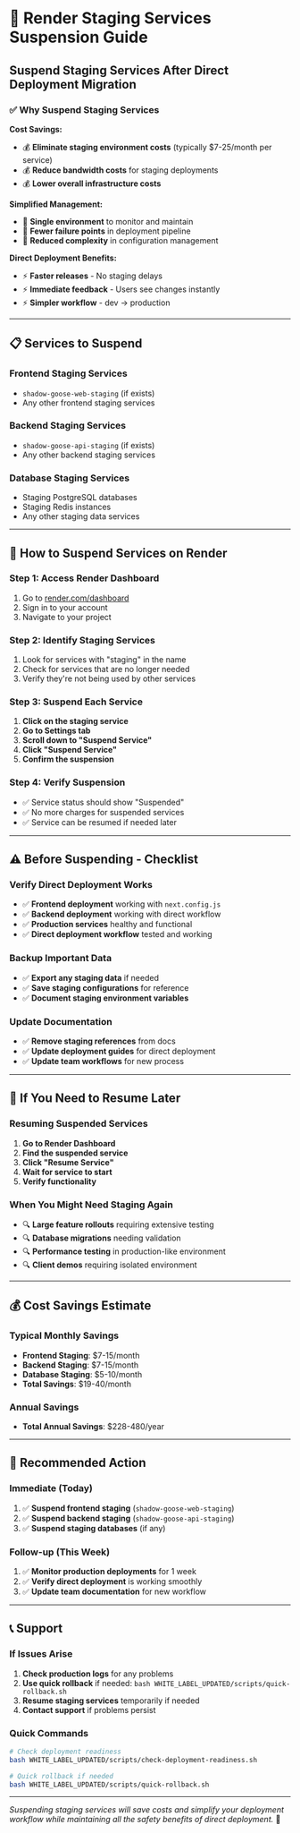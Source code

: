 # 🛑 Render Staging Services Suspension Guide
## Suspend Staging Services After Direct Deployment Migration

### **✅ Why Suspend Staging Services**

**Cost Savings:**
- 💰 **Eliminate staging environment costs** (typically $7-25/month per service)
- 💰 **Reduce bandwidth costs** for staging deployments
- 💰 **Lower overall infrastructure costs**

**Simplified Management:**
- 🎯 **Single environment** to monitor and maintain
- 🎯 **Fewer failure points** in deployment pipeline
- 🎯 **Reduced complexity** in configuration management

**Direct Deployment Benefits:**
- ⚡ **Faster releases** - No staging delays
- ⚡ **Immediate feedback** - Users see changes instantly
- ⚡ **Simpler workflow** - dev → production

---

## 📋 **Services to Suspend**

### **Frontend Staging Services**
- `shadow-goose-web-staging` (if exists)
- Any other frontend staging services

### **Backend Staging Services**
- `shadow-goose-api-staging` (if exists)
- Any other backend staging services

### **Database Staging Services**
- Staging PostgreSQL databases
- Staging Redis instances
- Any other staging data services

---

## 🚀 **How to Suspend Services on Render**

### **Step 1: Access Render Dashboard**
1. Go to [render.com/dashboard](https://render.com/dashboard)
2. Sign in to your account
3. Navigate to your project

### **Step 2: Identify Staging Services**
1. Look for services with "staging" in the name
2. Check for services that are no longer needed
3. Verify they're not being used by other services

### **Step 3: Suspend Each Service**
1. **Click on the staging service**
2. **Go to Settings tab**
3. **Scroll down to "Suspend Service"**
4. **Click "Suspend Service"**
5. **Confirm the suspension**

### **Step 4: Verify Suspension**
- ✅ Service status should show "Suspended"
- ✅ No more charges for suspended services
- ✅ Service can be resumed if needed later

---

## ⚠️ **Before Suspending - Checklist**

### **Verify Direct Deployment Works**
- ✅ **Frontend deployment** working with `next.config.js`
- ✅ **Backend deployment** working with direct workflow
- ✅ **Production services** healthy and functional
- ✅ **Direct deployment workflow** tested and working

### **Backup Important Data**
- ✅ **Export any staging data** if needed
- ✅ **Save staging configurations** for reference
- ✅ **Document staging environment variables**

### **Update Documentation**
- ✅ **Remove staging references** from docs
- ✅ **Update deployment guides** for direct deployment
- ✅ **Update team workflows** for new process

---

## 🔄 **If You Need to Resume Later**

### **Resuming Suspended Services**
1. **Go to Render Dashboard**
2. **Find the suspended service**
3. **Click "Resume Service"**
4. **Wait for service to start**
5. **Verify functionality**

### **When You Might Need Staging Again**
- 🔍 **Large feature rollouts** requiring extensive testing
- 🔍 **Database migrations** needing validation
- 🔍 **Performance testing** in production-like environment
- 🔍 **Client demos** requiring isolated environment

---

## 💰 **Cost Savings Estimate**

### **Typical Monthly Savings**
- **Frontend Staging**: $7-15/month
- **Backend Staging**: $7-15/month
- **Database Staging**: $5-10/month
- **Total Savings**: $19-40/month

### **Annual Savings**
- **Total Annual Savings**: $228-480/year

---

## 🎯 **Recommended Action**

### **Immediate (Today)**
1. ✅ **Suspend frontend staging** (`shadow-goose-web-staging`)
2. ✅ **Suspend backend staging** (`shadow-goose-api-staging`)
3. ✅ **Suspend staging databases** (if any)

### **Follow-up (This Week)**
1. ✅ **Monitor production deployments** for 1 week
2. ✅ **Verify direct deployment** is working smoothly
3. ✅ **Update team documentation** for new workflow

---

## 📞 **Support**

### **If Issues Arise**
1. **Check production logs** for any problems
2. **Use quick rollback** if needed: `bash WHITE_LABEL_UPDATED/scripts/quick-rollback.sh`
3. **Resume staging services** temporarily if needed
4. **Contact support** if problems persist

### **Quick Commands**
```bash
# Check deployment readiness
bash WHITE_LABEL_UPDATED/scripts/check-deployment-readiness.sh

# Quick rollback if needed
bash WHITE_LABEL_UPDATED/scripts/quick-rollback.sh
```

---

*Suspending staging services will save costs and simplify your deployment workflow while maintaining all the safety benefits of direct deployment.* 🎉

